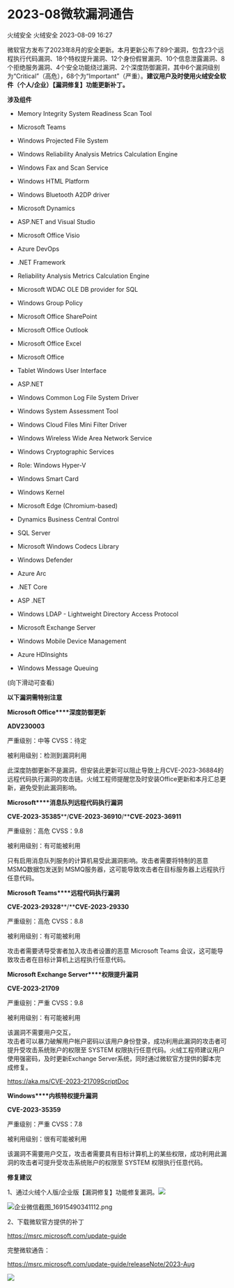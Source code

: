 #  2023-08微软漏洞通告   
火绒安全  火绒安全   2023-08-09 16:27  
  
微软官方发布了2023年8月的安全更新。本月更新公布了89个漏洞，包含23个远程执行代码漏洞、18个特权提升漏洞、12个身份假冒漏洞、10个信息泄露漏洞、8个拒绝服务漏洞、4个安全功能绕过漏洞、2个深度防御漏洞，其中6个漏洞级别为“Critical”（高危），68个为“Important”（严重）。**建议用户及时使用火绒安全软件（个人/企业）【漏洞修复】功能更新补丁。**  
  
  
  
**涉及组件**  
  
  
  
  
- Memory Integrity System Readiness Scan Tool  
  
- Microsoft Teams  
  
- Windows Projected File System  
  
- Windows Reliability Analysis Metrics Calculation Engine  
  
- Windows Fax and Scan Service  
  
- Windows HTML Platform  
  
- Windows Bluetooth A2DP driver  
  
- Microsoft Dynamics  
  
- ASP.NET and Visual Studio  
  
- Microsoft Office Visio  
  
- Azure DevOps  
  
- .NET Framework  
  
- Reliability Analysis Metrics Calculation Engine  
  
- Microsoft WDAC OLE DB provider for SQL  
  
- Windows Group Policy  
  
- Microsoft Office SharePoint  
  
- Microsoft Office Outlook  
  
- Microsoft Office Excel  
  
- Microsoft Office  
  
- Tablet Windows User Interface  
  
- ASP.NET  
  
- Windows Common Log File System Driver  
  
- Windows System Assessment Tool  
  
- Windows Cloud Files Mini Filter Driver  
  
- Windows Wireless Wide Area Network Service  
  
- Windows Cryptographic Services  
  
- Role: Windows Hyper-V  
  
- Windows Smart Card  
  
- Windows Kernel  
  
- Microsoft Edge (Chromium-based)  
  
- Dynamics Business Central Control  
  
- SQL Server  
  
- Microsoft Windows Codecs Library  
  
- Windows Defender  
  
- Azure Arc  
  
- .NET Core  
  
- ASP .NET  
  
- Windows LDAP - Lightweight Directory Access Protocol  
  
- Microsoft Exchange Server  
  
- Windows Mobile Device Management  
  
- Azure HDInsights  
  
- Windows Message Queuing  
  
  
  
  
(向下滑动可查看)  
  
  
**以下漏洞需特别注意**  
  
  
  
  
  
**Microsoft Office****深度防御更新**  
  
**ADV230003**  
  
严重级别：中等 CVSS：待定  
  
被利用级别：检测到漏洞利用  
  
  
此深度防御更新不是漏洞，但安装此更新可以阻止导致上月CVE-2023-36884的远程代码执行漏洞的攻击链。火绒工程师提醒您及时安装Office更新和本月汇总更新，避免受到此漏洞影响。  
  
  
  
**Microsoft****消息队列远程代码执行漏洞**  
  
**CVE-2023-35385****/****CVE-2023-36910****/****CVE-2023-36911**  
  
严重级别：高危 CVSS：9.8  
  
被利用级别：有可能被利用  
  
  
只有启用消息队列服务的计算机易受此漏洞影响。攻击者需要将特制的恶意MSMQ数据包发送到 MSMQ服务器，这可能导致攻击者在目标服务器上远程执行任意代码。  
  
  
  
**Microsoft Teams****远程代码执行漏洞**  
  
**CVE-2023-29328****/****CVE-2023-29330**  
  
严重级别：高危 CVSS：8.8  
  
被利用级别：有可能被利用  
  
  
攻击者需要诱导受害者加入攻击者设置的恶意 Microsoft Teams 会议，这可能导致攻击者在目标计算机上远程执行任意代码。  
  
  
  
**Microsoft Exchange Server****权限提升漏洞**  
  
**CVE-2023-21709**  
  
严重级别：严重 CVSS：9.8  
  
被利用级别：有可能被利用  
  
  
该漏洞不需要用户交互，  
攻击者可以暴力破解用户帐户密码以该用户身份登录，成功利用此漏洞的攻击者可提升受攻击系统账户的权限至 SYSTEM 权限执行任意代码。火绒工程师建议用户使用强密码，及时更新Exchange Server系统，同时通过微软官方提供的脚本完成修复。  
  
https://aka.ms/CVE-2023-21709ScriptDoc  
  
  
  
**Windows****内核特权提升漏洞**  
  
**CVE-2023-35359**  
  
严重级别：严重 CVSS：7.8  
  
被利用级别：很有可能被利用  
  
  
该漏洞不需要用户交互，攻击者需要具有目标计算机上的某些权限，成功利用此漏洞的攻击者可提升受攻击系统账户的权限至 SYSTEM 权限执行任意代码。  
  
  
  
**修复建议**  
  
  
  
  
  
1、通过火绒个人版/企业版【漏洞修复】功能修复漏洞。![](https://mmbiz.qpic.cn/sz_mmbiz_gif/0icdicRft8tz6yBMypuwtGd0HZicTeS13A3XAViaRKqn7rIVUMslkwIRZ3iaZwjv9Q1AbgIOXibc4dBJCEIuw4juFseQ/640?wx_fmt=gif "")  
  
  
  
![](https://mmbiz.qpic.cn/sz_mmbiz_png/0icdicRft8tz6yBMypuwtGd0HZicTeS13A3BDqJuIw2MpmMhr9xYPmsA230gg4KNCjxIkibAS3M7kyuKaazFNk3u2A/640?wx_fmt=png "企业微信截图_16915490341112.png")  
  
  
2、下载微软官方提供的补丁  
  
https://msrc.microsoft.com/update-guide  
  
  
  
完整微软通告：  
  
https://msrc.microsoft.com/update-guide/releaseNote/2023-Aug  
  
  
  
![](https://mmbiz.qpic.cn/sz_mmbiz_jpg/0icdicRft8tz7X3x6RY86SJIhC9nbUo2Pm6lpjib0FtvL0EhLaDGzzI69QXEGLZhE3AdBlvEtjcozyUux5UcicLRXA/640?wx_fmt=jpeg "")  
  
  
